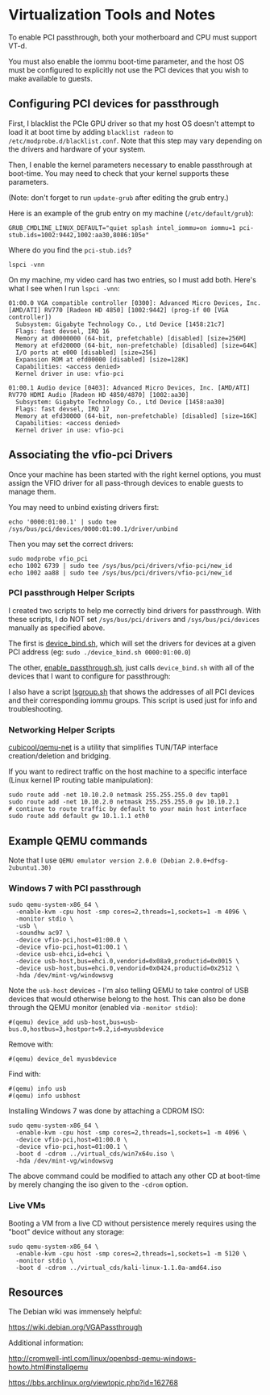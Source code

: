 # Virtualization Tools and Notes

To enable PCI passthrough, both your motherboard and CPU must support VT-d.

You must also enable the iommu boot-time parameter, and the host OS must be
configured to explicitly not use the PCI devices that you wish to make
available to guests.

## Configuring PCI devices for passthrough

First, I blacklist the PCIe GPU driver so that my host OS doesn't attempt to
load it at boot time by adding `blacklist radeon` to
`/etc/modprobe.d/blacklist.conf`. Note that this step may vary depending on
the drivers and hardware of your system.

Then, I enable the kernel parameters necessary to enable passthrough at
boot-time. You may need to check that your kernel supports these parameters.

(Note: don't forget to run `update-grub` after editing the grub entry.)

Here is an example of the grub entry on my machine (`/etc/default/grub`):

```
GRUB_CMDLINE_LINUX_DEFAULT="quiet splash intel_iommu=on iommu=1 pci-stub.ids=1002:9442,1002:aa30,8086:105e"
```

Where do you find the `pci-stub.ids`?

```
lspci -vnn
```

On my machine, my video card has two entries, so I must add both. Here's what I
see when I run `lspci -vnn`:

```
01:00.0 VGA compatible controller [0300]: Advanced Micro Devices, Inc. [AMD/ATI] RV770 [Radeon HD 4850] [1002:9442] (prog-if 00 [VGA controller])
  Subsystem: Gigabyte Technology Co., Ltd Device [1458:21c7]
  Flags: fast devsel, IRQ 16
  Memory at d0000000 (64-bit, prefetchable) [disabled] [size=256M]
  Memory at efd20000 (64-bit, non-prefetchable) [disabled] [size=64K]
  I/O ports at e000 [disabled] [size=256]
  Expansion ROM at efd00000 [disabled] [size=128K]
  Capabilities: <access denied>
  Kernel driver in use: vfio-pci

01:00.1 Audio device [0403]: Advanced Micro Devices, Inc. [AMD/ATI] RV770 HDMI Audio [Radeon HD 4850/4870] [1002:aa30]
  Subsystem: Gigabyte Technology Co., Ltd Device [1458:aa30]
  Flags: fast devsel, IRQ 17
  Memory at efd30000 (64-bit, non-prefetchable) [disabled] [size=16K]
  Capabilities: <access denied>
  Kernel driver in use: vfio-pci
```

## Associating the vfio-pci Drivers

Once your machine has been started with the right kernel options, you must
assign the VFIO driver for all pass-through devices to enable guests to manage
them.

You may need to unbind existing drivers first:

```
echo '0000:01:00.1' | sudo tee /sys/bus/pci/devices/0000:01:00.1/driver/unbind
```

Then you may set the correct drivers:

```
sudo modprobe vfio_pci
echo 1002 6739 | sudo tee /sys/bus/pci/drivers/vfio-pci/new_id
echo 1002 aa88 | sudo tee /sys/bus/pci/drivers/vfio-pci/new_id
```

### PCI passthrough Helper Scripts

I created two scripts to help me correctly bind drivers for passthrough.
With these scripts, I do NOT set `/sys/bus/pci/drivers` and
`/sys/bus/pci/devices` manually as specified above.

The first is [device_bind.sh](./device_bind.sh), which will set the drivers for devices at a
given PCI address (eg: `sudo ./device_bind.sh 0000:01:00.0`)

The other, [enable_passthrough.sh](./enable_passthrough.sh), just calls `device_bind.sh` with all of the devices that I want to
configure for passthrough:

I also have a script [lsgroup.sh](./lsgroup.sh) that shows the addresses of all PCI
devices and their corresponding iommu groups. This script is used just for
info and troubleshooting.

### Networking Helper Scripts

[cubicool/qemu-net](https://github.com/cubicool/qemu-net) is a utility that
simplifies TUN/TAP interface creation/deletion and bridging.

If you want to redirect traffic on the host machine to a specific interface
(Linux kernel IP routing table manipulation):
```
sudo route add -net 10.10.2.0 netmask 255.255.255.0 dev tap01
sudo route add -net 10.10.2.0 netmask 255.255.255.0 gw 10.10.2.1
# continue to route traffic by default to your main host interface
sudo route add default gw 10.1.1.1 eth0

```

## Example QEMU commands

Note that I use `QEMU emulator version 2.0.0 (Debian 2.0.0+dfsg-2ubuntu1.30)`

### Windows 7 with PCI passthrough

```
sudo qemu-system-x86_64 \
  -enable-kvm -cpu host -smp cores=2,threads=1,sockets=1 -m 4096 \
  -monitor stdio \
  -usb \
  -soundhw ac97 \
  -device vfio-pci,host=01:00.0 \
  -device vfio-pci,host=01:00.1 \
  -device usb-ehci,id=ehci \
  -device usb-host,bus=ehci.0,vendorid=0x08a9,productid=0x0015 \
  -device usb-host,bus=ehci.0,vendorid=0x0424,productid=0x2512 \
  -hda /dev/mint-vg/windowsvg
```

Note the `usb-host` devices - I'm also telling QEMU to take control of
USB devices that would otherwise belong to the host. This can also be
done through the QEMU monitor (enabled via `-monitor stdio`):

```
#(qemu) device_add usb-host,bus=usb-bus.0,hostbus=3,hostport=9.2,id=myusbdevice
```

Remove with:
```
#(qemu) device_del myusbdevice
```

Find with:
```
#(qemu) info usb
#(qemu) info usbhost
```

Installing Windows 7 was done by attaching a CDROM ISO:

```
sudo qemu-system-x86_64 \
  -enable-kvm -cpu host -smp cores=2,threads=1,sockets=1 -m 4096 \
  -device vfio-pci,host=01:00.0 \
  -device vfio-pci,host=01:00.1 \
  -boot d -cdrom ../virtual_cds/win7x64u.iso \
  -hda /dev/mint-vg/windowsvg
```

The above command could be modified to attach any other CD at boot-time by merely
changing the iso given to the `-cdrom` option.

### Live VMs

Booting a VM from a live CD without persistence merely requires using the "boot"
device without any storage:

```
sudo qemu-system-x86_64 \
  -enable-kvm -cpu host -smp cores=2,threads=1,sockets=1 -m 5120 \
  -monitor stdio \
  -boot d -cdrom ../virtual_cds/kali-linux-1.1.0a-amd64.iso
```

## Resources

The Debian wiki was immensely helpful:

https://wiki.debian.org/VGAPassthrough

Additional information:

http://cromwell-intl.com/linux/openbsd-qemu-windows-howto.html#installqemu

https://bbs.archlinux.org/viewtopic.php?id=162768
